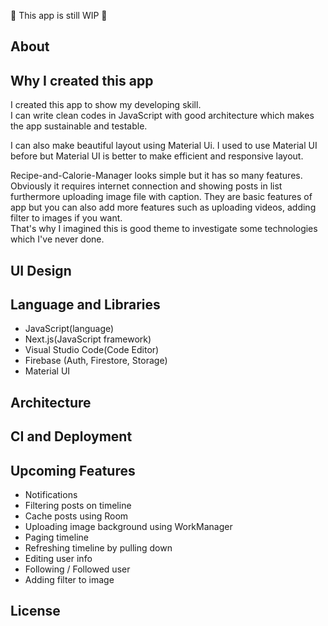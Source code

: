 🚧 This app is still WIP 🚧

## About

## Why I created this app
I created this app to show my developing skill.  
I can write clean codes in JavaScript with good architecture which makes the app sustainable and testable.

I can also make beautiful layout using Material Ui. I used to use Material UI before but Material UI is better to make efficient and responsive layout.

Recipe-and-Calorie-Manager looks simple but it has so many features.  
Obviously it requires internet connection and showing posts in list furthermore uploading image file with caption. 
They are basic features of app but you can also add more features such as uploading videos, adding filter to images if you want.  
That's why I imagined this is good theme to investigate some technologies which I've never done.

## UI Design

## Language and Libraries
- JavaScript(language)
- Next.js(JavaScript framework)
- Visual Studio Code(Code Editor)
- Firebase (Auth, Firestore, Storage)
- Material UI

## Architecture 

## CI and Deployment

## Upcoming Features
- Notifications
- Filtering posts on timeline
- Cache posts using Room
- Uploading image background using WorkManager
- Paging timeline
- Refreshing timeline by pulling down
- Editing user info
- Following / Followed user
- Adding filter to image

## License
